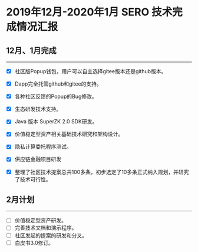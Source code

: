 # 2019年12月-2020年1月 SERO 技术完成情况汇报




## 12月、1月完成
----------
 - [x] 社区版Popup钱包，用户可以自主选择gitee版本还是github版本。
 - [x] Dapp完全托管github和gitee的支持。
 - [x] 各种社区反馈的Popup的Bug修改。
 - [x] 生态研发技术支持。
 - [x] Java 版本 SuperZK 2.0 SDK研发。
 - [x] 价值稳定型资产相关基础技术研究和架构设计。
 - [x] 隐私计算委托程序测试。
 - [x] 供应链金融项目研发
 - [x] 整理了社区技术提案总共100多条，初步选定了10多条正式纳入规划，并研究了技术可行性。


## 2月计划
-------
- [ ] 价值稳定型资产研发。
- [ ] 完善技术文档和演示程序。
- [ ] 社区发起的提案的研发和分叉。
- [ ] 白皮书3.0修订。
